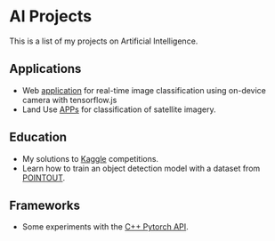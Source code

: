 # AI Projects

This is a list of my projects on Artificial Intelligence.


## Applications

- Web [application](https://juansensio.github.io/AIprojects/tfjs/index.html) for real-time image classification using on-device camera with tensorflow.js
- Land Use [APPs](https://juansensio.github.io/AIprojects/land-use) for classification of satellite imagery.

## Education

- My solutions to [Kaggle](https://github.com/juansensio/AIprojects/tree/master/kaggle) competitions.
- Learn how to train an object detection model with a dataset from [POINTOUT](https://github.com/juansensio/AIprojects/tree/master/pointout).

## Frameworks

- Some experiments with the [C++ Pytorch API](https://github.com/juansensio/AIprojects/tree/master/pytorch_cpp).
